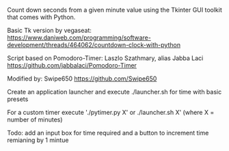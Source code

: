 Count down seconds from a given minute value
using the Tkinter GUI toolkit that comes with Python.

Basic Tk version by vegaseat:
https://www.daniweb.com/programming/software-development/threads/464062/countdown-clock-with-python

Script based on Pomodoro-Timer:
Laszlo Szathmary, alias Jabba Laci https://github.com/jabbalaci/Pomodoro-Timer

Modified by: Swipe650 https://github.com/Swipe650

Create an application launcher and execute ./launcher.sh for time with basic presets

For a custom timer execute './pytimer.py X' or ./launcher.sh X' (where X = number of minutes)

Todo: add an input box for time required and a button to increment time remianing by 1 mintue 

